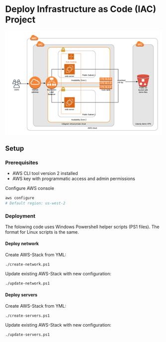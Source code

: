 # Deploy Infrastructure as Code (IAC) Project

![Overview](./_img/overview.png)


## Setup

### Prerequisites
- AWS CLI tool version 2 installed
- AWS key with programmatic access and admin permissions

Configure AWS console
```bash
aws configure
# Default region: us-west-2
```

### Deployment

The folowing code uses Windows Powershell helper scripts (PS1 files). The format for Linux scripts is the same.

#### Deploy network

Create AWS-Stack from YML:
```bash
./create-network.ps1
```

Update existing AWS-Stack with new configuration:
```bash
./update-network.ps1
```


#### Deploy servers

Create AWS-Stack from YML:
```bash
./create-servers.ps1
```

Update existing AWS-Stack with new configuration:
```bash
./update-servers.ps1
```
